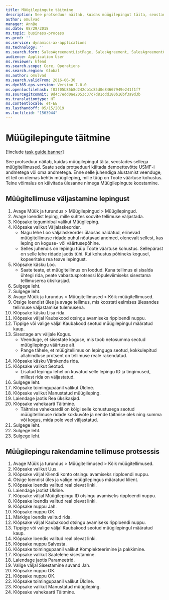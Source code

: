 ```yaml
---
title: Müügilepingute täitmine
description: See protseduur näitab, kuidas müügilepingut täita, seostades sellega müügitellimused.
author: omulvad
manager: AnnBe
ms.date: 08/29/2018
ms.topic: business-process
ms.prod: ''
ms.service: dynamics-ax-applications
ms.technology: ''
ms.search.form: SalesAgreementListPage, SalesAgreement, SalesAgreementGenerateReleaseOrder, SalesTableListPage, SalesTable, AgreementLine, SalesCreateOrder,  SalesEditLines
audience: Application User
ms.reviewer: kfend
ms.search.scope: Core, Operations
ms.search.region: Global
ms.author: omulvad
ms.search.validFrom: 2016-06-30
ms.dyn365.ops.version: Version 7.0.0
ms.openlocfilehash: f03f05b85b8d242db1c85d0e84667949e241f1f7
ms.sourcegitcommit: 9d4c7edd0ae2053c37c7d81cdd180b16bf3a9d3b
ms.translationtype: HT
ms.contentlocale: et-EE
ms.lasthandoff: 05/15/2019
ms.locfileid: "1563944"
---
```

# <a name="fulfill-sales-agreements"></a>Müügilepingute täitmine

[!include [task guide banner](../../includes/task-guide-banner.md)]

See protseduur näitab, kuidas müügilepingut täita, seostades sellega müügitellimused. Saate seda protseduuri käitada demoettevõtte USMF-i andmetega või oma andmetega. Enne selle juhendiga alustamist veenduge, et teil on olemas kehtiv müügileping, mille tüüp on Toote väärtuse kohustus. Teine võimalus on käivitada ülesanne nimega Müügilepingute koostamine.  




## <a name="release-a-sales-order-from-the-agreement"></a>Müügitellimuse väljastamine lepingust
1. Avage Müük ja turundus > Müügilepingud > Müügilepingud.
2. Avage loendist leping, mille suhtes soovite tellimuse väljastada.
3. Klõpsake tegumiribal valikut Müügileping.
4. Klõpsake valikut Väljalaskeorder.
    * Nagu lehe Loo väljalaskeorder ülaosas näidatud, erinevad müügitellimuse ridade puhul nõutavad andmed, olenevalt sellest, kas leping on koguse- või väärtusepõhine.  
    * Selles juhendis on lepingu tüüp Toote väärtuse kohustus. Sellepärast on selle lehe ridade jaotis tühi. Kui kohustus põhineks kogusel, kopeeritaks rea teave lepingust.  
5. Klõpsake käsku Loo.
    * Saate teate, et müügitellimus on loodud. Kuna tellimus ei sisalda ühtegi rida, peate vabastusprotsessi lõpuleviimiseks sisestama tellimuserea üksikasjad.   
6. Sulgege leht.
7. Sulgege leht.
8. Avage Müük ja turundus > Müügitellimused > Kõik müügitellimused.
9. Otsige loendist üles ja avage tellimus, mis koostati eelmises ülesandes tellimuse väljastamise tulemusena.
10. Klõpsake käsku Lisa rida.
11. Klõpsake väljal Kaubakood otsingu avamiseks ripploendi nuppu.
12. Tippige või valige väljal Kaubakood seotud müügilepingul määratud kaup.
13. Sisestage arv väljale Kogus.
    * Veenduge, et sisestate koguse, mis toob netosumma seotud müügilepingu väärtuse alt.  
    * Pange tähele, et müügitellimus on lepinguga seotud, kokkulepitud allahindluse protsent on tellimuse reale rakendatud.  
14. Klõpsake käsku Värskenda rida.
15. Klõpsake valikut Seotud.
    * Lisatud lepingu lehel on kuvatud selle lepingu ID ja tingimused, millest rida on väljastatud.  
16. Sulgege leht.
17. Klõpsake toimingupaanil valikut Üldine.
18. Klõpsake valikut Manustatud müügileping.
19. Laiendage jaotis Rea üksikasjad.
20. Klõpsake vahekaarti Täitmine.
    * Täitmise vahekaardil on kõigi selle kohustusega seotud müügitellimuse ridade kokkuvõte ja nende täitmise olek ning summa või kogus, mida pole veel väljastatud.   
21. Sulgege leht.
22. Sulgege leht.
23. Sulgege leht.

## <a name="apply-sales-agreement-in-the-order-process"></a>Müügilepingu rakendamine tellimuse protsessis
1. Avage Müük ja turundus > Müügitellimused > Kõik müügitellimused.
2. Klõpsake valikut Uus.
3. Klõpsake väljal Kliendi konto otsingu avamiseks ripploendi nuppu.
4. Otsige loendist üles ja valige müügilepingus määratud klient.
5. Klõpsake loendis valitud real olevat linki.
6. Laiendage jaotist Üldine.
7. Klõpsake väljal Müügilepingu ID otsingu avamiseks ripploendi nuppu.
8. Klõpsake loendis valitud real olevat linki.
9. Klõpsake nuppu Jah.
10. Klõpsake nuppu OK.
11. Märkige loendis valitud rida.
12. Klõpsake väljal Kaubakood otsingu avamiseks ripploendi nuppu.
13. Tippige või valige väljal Kaubakood seotud müügilepingul määratud kaup.
14. Klõpsake loendis valitud real olevat linki.
15. Klõpsake nuppu Salvesta.
16. Klõpsake toimingupaanil valikut Komplekteerimine ja pakkimine.
17. Klõpsake valikut Saatelehe sisestamine.
18. Laiendage jaotis Parameetrid.
19. Valige väljal Sisestamine suvand Jah.
20. Klõpsake nuppu OK.
21. Klõpsake nuppu OK.
22. Klõpsake toimingupaanil valikut Üldine.
23. Klõpsake valikut Manustatud müügileping.
24. Klõpsake vahekaarti Täitmine.


